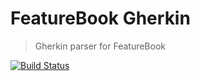 # FeatureBook Gherkin

> Gherkin parser for FeatureBook

[![Build Status](https://travis-ci.org/SOFTWARE-CLINIC/featurebook-gherkin.svg?branch=master)](https://travis-ci.org/SOFTWARE-CLINIC/featurebook-gherkin)
